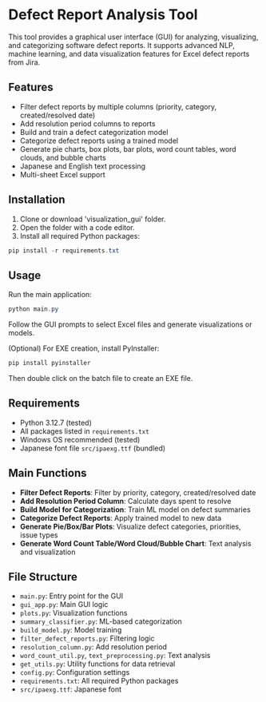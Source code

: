 # Defect Report Analysis Tool

This tool provides a graphical user interface (GUI) for analyzing, visualizing, and categorizing software defect reports. It supports advanced NLP, machine learning, and data visualization features for Excel defect reports from Jira.

## Features
- Filter defect reports by multiple columns (priority, category, created/resolved date)
- Add resolution period columns to reports
- Build and train a defect categorization model
- Categorize defect reports using a trained model
- Generate pie charts, box plots, bar plots, word count tables, word clouds, and bubble charts
- Japanese and English text processing
- Multi-sheet Excel support

## Installation
1. Clone or download 'visualization_gui' folder.
2. Open the folder with a code editor.
3. Install all required Python packages:

```powershell
pip install -r requirements.txt
```

## Usage
Run the main application:

```powershell
python main.py
```

Follow the GUI prompts to select Excel files and generate visualizations or models.

(Optional) For EXE creation, install PyInstaller:

```powershell
pip install pyinstaller
```
Then double click on the batch file to create an EXE file.

## Requirements
- Python 3.12.7 (tested)
- All packages listed in `requirements.txt`
- Windows OS recommended (tested)
- Japanese font file `src/ipaexg.ttf` (bundled)

## Main Functions
- **Filter Defect Reports**: Filter by priority, category, created/resolved date
- **Add Resolution Period Column**: Calculate days spent to resolve
- **Build Model for Categorization**: Train ML model on defect summaries
- **Categorize Defect Reports**: Apply trained model to new data
- **Generate Pie/Box/Bar Plots**: Visualize defect categories, priorities, issue types
- **Generate Word Count Table/Word Cloud/Bubble Chart**: Text analysis and visualization

## File Structure
- `main.py`: Entry point for the GUI
- `gui_app.py`: Main GUI logic
- `plots.py`: Visualization functions
- `summary_classifier.py`: ML-based categorization
- `build_model.py`: Model training
- `filter_defect_reports.py`: Filtering logic
- `resolution_column.py`: Add resolution period
- `word_count_util.py`, `text_preprocessing.py`: Text analysis
- `get_utils.py`: Utility functions for data retrieval
- `config.py`: Configuration settings
- `requirements.txt`: All required Python packages
- `src/ipaexg.ttf`: Japanese font
